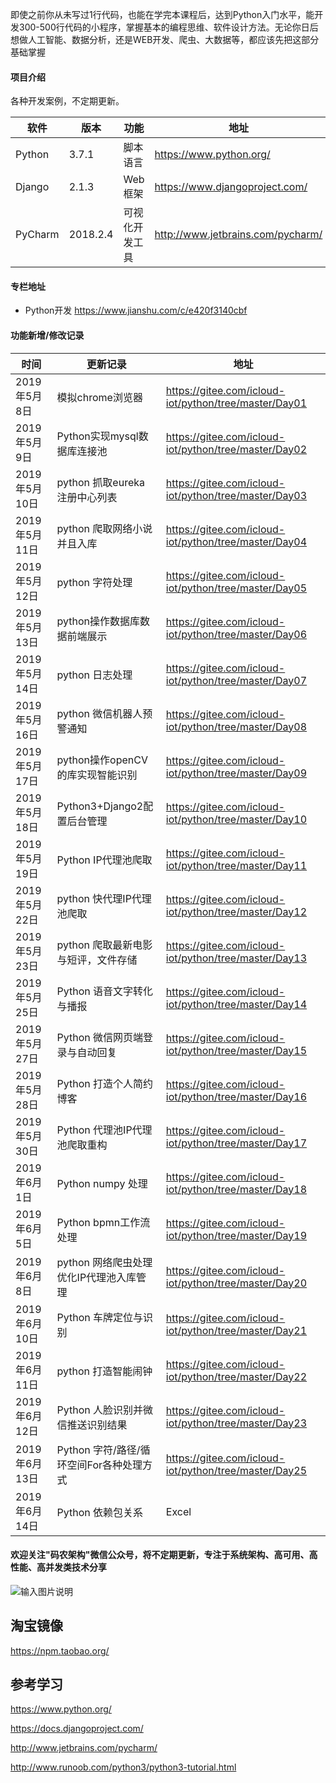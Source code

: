 即使之前你从未写过1行代码，也能在学完本课程后，达到Python入门水平，能开发300-500行代码的小程序，掌握基本的编程思维、软件设计方法。无论你日后想做人工智能、数据分析，还是WEB开发、爬虫、大数据等，都应该先把这部分基础掌握

#### 项目介绍
各种开发案例，不定期更新。

| 软件 | 版本  | 功能|   地址|
| ---- | ----- |----- |----- |
|   Python   |  3.7.1 |  脚本语言   | https://www.python.org/  |
|   Django   | 2.1.3 |   Web框架|  https://www.djangoproject.com/ |
|   PyCharm| 2018.2.4 |  可视化开发工具| http://www.jetbrains.com/pycharm/  |

#### 专栏地址
- Python开发 https://www.jianshu.com/c/e420f3140cbf

#### 功能新增/修改记录
| 时间   |   更新记录 |   地址  |
| -- | -- | -- |
|2019年5月8日  | 模拟chrome浏览器                         |https://gitee.com/icloud-iot/python/tree/master/Day01    |
|2019年5月9日  | Python实现mysql数据库连接池              |https://gitee.com/icloud-iot/python/tree/master/Day02    |
|2019年5月10日 | python 抓取eureka 注册中心列表           |https://gitee.com/icloud-iot/python/tree/master/Day03    |
|2019年5月11日 | python 爬取网络小说并且入库              |https://gitee.com/icloud-iot/python/tree/master/Day04    |
|2019年5月12日 | python 字符处理                          |https://gitee.com/icloud-iot/python/tree/master/Day05    |
|2019年5月13日 | python操作数据库数据前端展示             |https://gitee.com/icloud-iot/python/tree/master/Day06   |
|2019年5月14日 | python 日志处理                          |https://gitee.com/icloud-iot/python/tree/master/Day07    |
|2019年5月16日 | python 微信机器人预警通知                |https://gitee.com/icloud-iot/python/tree/master/Day08    |
|2019年5月17日 | python操作openCV的库实现智能识别         |https://gitee.com/icloud-iot/python/tree/master/Day09    |
|2019年5月18日 | Python3+Django2配置后台管理              |https://gitee.com/icloud-iot/python/tree/master/Day10    |
|2019年5月19日 | Python IP代理池爬取                      |https://gitee.com/icloud-iot/python/tree/master/Day11    |
|2019年5月22日 | python 快代理IP代理池爬取                |https://gitee.com/icloud-iot/python/tree/master/Day12    |
|2019年5月23日 | python 爬取最新电影与短评，文件存储      |https://gitee.com/icloud-iot/python/tree/master/Day13    |
|2019年5月25日 | Python 语音文字转化与播报                |https://gitee.com/icloud-iot/python/tree/master/Day14    |
|2019年5月27日 | Python 微信网页端登录与自动回复          |https://gitee.com/icloud-iot/python/tree/master/Day15    |
|2019年5月28日 | Python 打造个人简约博客                  |https://gitee.com/icloud-iot/python/tree/master/Day16    |
|2019年5月30日 | Python 代理池IP代理池爬取重构            |https://gitee.com/icloud-iot/python/tree/master/Day17    |
|2019年6月1日  | Python numpy 处理                        |https://gitee.com/icloud-iot/python/tree/master/Day18    |
|2019年6月5日  | Python bpmn工作流处理                    |https://gitee.com/icloud-iot/python/tree/master/Day19    |
|2019年6月8日  | python 网络爬虫处理优化IP代理池入库管理  |https://gitee.com/icloud-iot/python/tree/master/Day20    |
|2019年6月10日 | Python 车牌定位与识别                    |https://gitee.com/icloud-iot/python/tree/master/Day21    |
|2019年6月11日 | python 打造智能闹钟                      |https://gitee.com/icloud-iot/python/tree/master/Day22    |
|2019年6月12日 | Python 人脸识别并微信推送识别结果        |https://gitee.com/icloud-iot/python/tree/master/Day23    |
|2019年6月13日 | Python 字符/路径/循环空间For各种处理方式  |https://gitee.com/icloud-iot/python/tree/master/Day25|  | |
|2019年6月14日 | Python 依赖包关系|Excel|集合空间|文件操作处理  |https://gitee.com/icloud-iot/python/tree/master/Day00|  | |

####  欢迎关注"码农架构"微信公众号，将不定期更新，专注于系统架构、高可用、高性能、高并发类技术分享
![输入图片说明](https://images.gitee.com/uploads/images/2019/0615/032544_4b688ef0_1468963.jpeg "微信公众号宣传副本.jpg")


##  淘宝镜像

https://npm.taobao.org/

## 参考学习

https://www.python.org/

https://docs.djangoproject.com/

http://www.jetbrains.com/pycharm/

http://www.runoob.com/python3/python3-tutorial.html